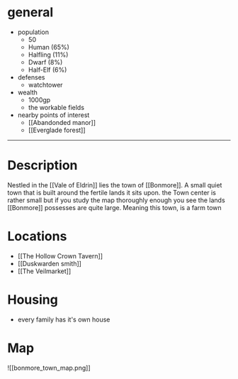 # general
- population
	- 50
	- Human (65%)
	- Halfling (11%)
	- Dwarf (8%)
	- Half-Elf (6%)
- defenses
	- watchtower
- wealth
	- 1000gp
	- the workable fields
- nearby points of interest
	- [[Abandonded manor]]
	- [[Everglade forest]]
---
# Description
Nestled in the [[Vale of Eldrin]] lies the town of [[Bonmore]]. A small quiet town that is built around the fertile lands it sits upon. the Town center is rather small but if you study the map thoroughly enough you see the lands [[Bonmore]] possesses are quite large. Meaning this town, is a farm town
# Locations
- [[The Hollow Crown Tavern]]
- [[Duskwarden smith]]
- [[The Veilmarket]]
# Housing
- every family has it's own house

# Map
![[bonmore_town_map.png]]